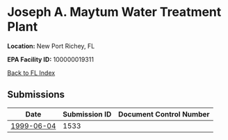 # Joseph A. Maytum Water Treatment Plant

**Location:** New Port Richey, FL

**EPA Facility ID:** 100000019311

[Back to FL Index](../../index.md)

## Submissions

| Date | Submission ID | Document Control Number |
|------|--------------|-------------------------|
| [1999-06-04](submissions/1533.md) | 1533 |  |
